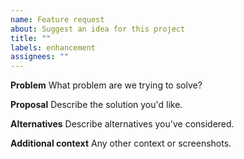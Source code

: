 ```yaml
---
name: Feature request
about: Suggest an idea for this project
title: ""
labels: enhancement
assignees: ""
---
```


**Problem**
What problem are we trying to solve?

**Proposal**
Describe the solution you'd like.

**Alternatives**
Describe alternatives you've considered.

**Additional context**
Any other context or screenshots.
